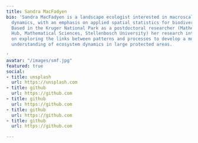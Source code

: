 ```yaml
---
title: Sandra MacFadyen
bio: 'Sandra MacFadyen is a landscape ecologist interested in macroscale ecosystem
  dynamics, with an emphasis on applied spatial statistics for biodiversity conservation.
  Based in the Kruger National Park as a postdoctoral researcher (Mathematical Bioscience
  Hub, Mathematical Sciences, Stellenbosch University) her research interests focus
  on exploring the links between patterns and processes to develop a more holistic
  understanding of ecosystem dynamics in large protected areas.

'
avatar: "/images/smf.jpg"
featured: true
social:
- title: unsplash
  url: https://unsplash.com
- title: github
  url: https://github.com
- title: github
  url: https://github.com
- title: github
  url: https://github.com
- title: github
  url: https://github.com

---
```

